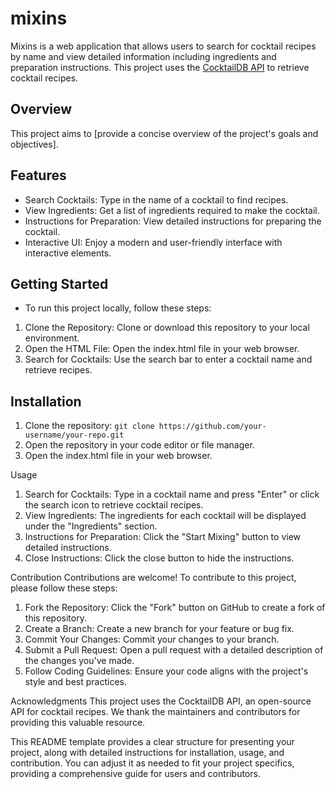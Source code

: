 # mixins

Mixins is a web application that allows users to search for cocktail recipes by name and view detailed information including ingredients and preparation instructions. This project uses the [CocktailDB API](https://www.thecocktaildb.com/) to retrieve cocktail recipes.

## Overview

This project aims to [provide a concise overview of the project's goals and objectives].

## Features

- Search Cocktails: Type in the name of a cocktail to find recipes.
- View Ingredients: Get a list of ingredients required to make the cocktail.
- Instructions for Preparation: View detailed instructions for preparing the cocktail.
- Interactive UI: Enjoy a modern and user-friendly interface with interactive elements.

## Getting Started

* To run this project locally, follow these steps:

1. Clone the Repository: Clone or download this repository to your local environment.
2. Open the HTML File: Open the index.html file in your web browser.
3. Search for Cocktails: Use the search bar to enter a cocktail name and retrieve recipes.

## Installation

1. Clone the repository:
`git clone https://github.com/your-username/your-repo.git`
2. Open the repository in your code editor or file manager.
3. Open the index.html file in your web browser.

Usage

1. Search for Cocktails: Type in a cocktail name and press "Enter" or click the search icon to retrieve cocktail recipes.
2. View Ingredients: The ingredients for each cocktail will be displayed under the "Ingredients" section.
3. Instructions for Preparation: Click the "Start Mixing" button to view detailed instructions.
4. Close Instructions: Click the close button to hide the instructions.

Contribution Contributions are welcome! To contribute to this project, please follow these steps:

1. Fork the Repository: Click the "Fork" button on GitHub to create a fork of this repository.
2. Create a Branch: Create a new branch for your feature or bug fix.
3. Commit Your Changes: Commit your changes to your branch.
4. Submit a Pull Request: Open a pull request with a detailed description of the changes you've made.
5. Follow Coding Guidelines: Ensure your code aligns with the project's style and best practices.

Acknowledgments This project uses the CocktailDB API, an open-source API for cocktail recipes. We thank the maintainers and contributors for providing this valuable resource.

This README template provides a clear structure for presenting your project, along with detailed instructions for installation, usage, and contribution. You can adjust it as needed to fit your project specifics, providing a comprehensive guide for users and contributors.
